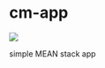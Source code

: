 cm-app
======
<img src='https://travis-ci.org/joekteo/cm-app.svg?branch=master'></img>

simple MEAN stack app
